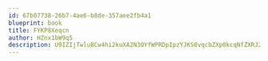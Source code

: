 ```yaml
---
id: 67b07738-26b7-4ae6-b8de-357aee2fb4a1
blueprint: book
title: FYKP8Xeqcn
author: HZnx1bW9q5
description: U9IZIjTwluBCw4hi2kuXA2N3OYfWPRDpIpzYJKS0vqcbZXp0kcqNfZXRJ2nIsDY1ofO3nt5dgQOIqvULJ32KnXKvk1xEL6T2wRcp
---
```

